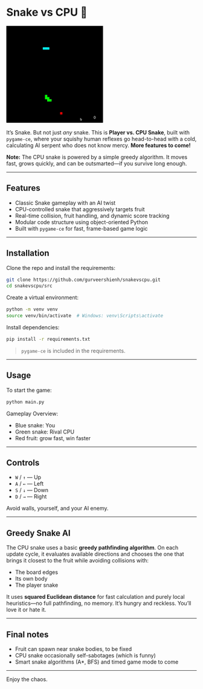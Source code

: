 # Snake vs CPU 🐍
![Gameplay Demo](assets/snakevscpu_demo.gif)

It’s Snake. But not just *any* snake. This is **Player vs. CPU Snake**, built with `pygame-ce`, where your squishy human reflexes go head-to-head with a cold, calculating AI serpent who does not know mercy. **More features to come!**

**Note:** The CPU snake is powered by a simple greedy algorithm. It moves fast, grows quickly, and can be outsmarted—if you survive long enough.

---

## Features

- Classic Snake gameplay with an AI twist  
- CPU-controlled snake that aggressively targets fruit  
- Real-time collision, fruit handling, and dynamic score tracking  
- Modular code structure using object-oriented Python  
- Built with `pygame-ce` for fast, frame-based game logic  

---

## Installation

Clone the repo and install the requirements:

```bash
git clone https://github.com/gurveershienh/snakevscpu.git
cd snakevscpu/src
```

Create a virtual environment:

```bash
python -m venv venv
source venv/bin/activate  # Windows: venv\Scripts\activate
```

Install dependencies:

```bash
pip install -r requirements.txt
```

> `pygame-ce` is included in the requirements.

---

## Usage

To start the game:

```bash
python main.py
```

Gameplay Overview:
- Blue snake: You 
- Green snake: Rival CPU 
- Red fruit: grow fast, win faster  

---

## Controls

- `W` / `↑` — Up  
- `A` / `←` — Left  
- `S` / `↓` — Down  
- `D` / `→` — Right  

Avoid walls, yourself, and your AI enemy.

---

## Greedy Snake AI

The CPU snake uses a basic **greedy pathfinding algorithm**. On each update cycle, it evaluates available directions and chooses the one that brings it closest to the fruit while avoiding collisions with:
- The board edges
- Its own body
- The player snake

It uses **squared Euclidean distance** for fast calculation and purely local heuristics—no full pathfinding, no memory. It’s hungry and reckless. You’ll love it or hate it.

---

## Final notes

- Fruit can spawn near snake bodies, to be fixed
- CPU snake occasionally self-sabotages (which is funny)
- Smart snake algorithms (A*, BFS) and timed game mode to come

---

Enjoy the chaos.